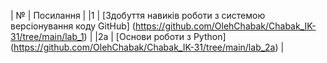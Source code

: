 | №             | Посилання                                                    |
|1              | [Здобуття навиків роботи з системою версіонування коду GitHub] (https://github.com/OlehChabak/Chabak_IK-31/tree/main/lab_1) |
|2a             | [Основи роботи з Python] (https://github.com/OlehChabak/Chabak_IK-31/tree/main/lab_2a)                                      |
